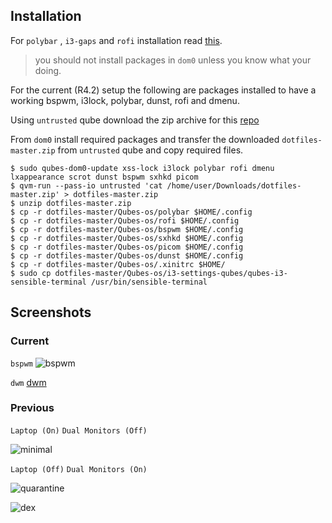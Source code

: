 Installation
-----------

For `polybar` , `i3-gaps` and `rofi` installation read [this](https://github.com/fepitre/qubes-rofi/issues/1#issuecomment-667303259).

> you should not install packages in `dom0` unless you know what your doing.

For the current (R4.2) setup the following are packages installed to have a working bspwm, i3lock, polybar, dunst, rofi and dmenu.

Using `untrusted` qube download the zip archive for this [repo](https://github.com/mohabaks/dotfiles)

From `dom0` install required packages and transfer the downloaded `dotfiles-master.zip` from `untrusted` qube and copy required files.

```
$ sudo qubes-dom0-update xss-lock i3lock polybar rofi dmenu lxappearance scrot dunst bspwm sxhkd picom
$ qvm-run --pass-io untrusted 'cat /home/user/Downloads/dotfiles-master.zip' > dotfiles-master.zip
$ unzip dotfiles-master.zip
$ cp -r dotfiles-master/Qubes-os/polybar $HOME/.config
$ cp -r dotfiles-master/Qubes-os/rofi $HOME/.config
$ cp -r dotfiles-master/Qubes-os/bspwm $HOME/.config
$ cp -r dotfiles-master/Qubes-os/sxhkd $HOME/.config
$ cp -r dotfiles-master/Qubes-os/picom $HOME/.config
$ cp -r dotfiles-master/Qubes-os/dunst $HOME/.config
$ cp -r dotfiles-master/Qubes-os/.xinitrc $HOME/
$ sudo cp dotfiles-master/Qubes-os/i3-settings-qubes/qubes-i3-sensible-terminal /usr/bin/sensible-terminal
```

Screenshots
-----------
### Current

`bspwm`
![bspwm](https://imgur.com/vjXsacH.png)

`dwm`
[dwm](https://i.imgur.com/fv5zxNK.png)

### Previous
`Laptop (On)` `Dual Monitors (Off)`

![minimal](https://i.redd.it/95c11eibqpo61.jpg)


`Laptop (Off)` `Dual Monitors (On)`

![quarantine](https://i.redd.it/63p44yk5xkn41.png)

![dex](https://i.redd.it/m4hg5n7dibb61.png)
